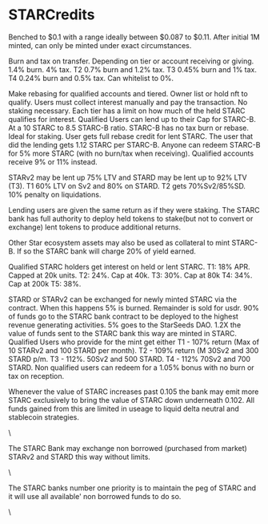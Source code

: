 # STARCredits

Benched to $0.1 with a range ideally between $0.087 to $0.11. After initial 1M minted, can only be minted under exact circumstances.

Burn and tax on transfer. Depending on tier or account receiving or giving. 1.4% burn. 4% tax. T2 0.7% burn and 1.2% tax. T3 0.45% burn and 1% tax. T4 0.24% burn and 0.5% tax. Can whitelist to 0%.

Make rebasing for qualified accounts and tiered. Owner list or hold nft to qualify. Users must collect interest manually and pay the transaction. No staking necessary. Each tier has a limit on how much of the held STARC qualifies for interest. Qualified Users can lend up to their Cap for STARC-B. At a 10 STARC to 8.5 STARC-B ratio. STARC-B has no tax burn or rebase. Ideal for staking. User gets full rebase credit for lent STARC. The user that did the lending gets 1.12 STARC per STARC-B. Anyone can redeem STARC-B for 5% more STARC (with no burn/tax when receiving). Qualified accounts receive 9% or 11% instead.

STARv2 may be lent up 75% LTV and STARD may be lent up to 92% LTV (T3). T1 60% LTV on Sv2 and 80% on STARD. T2 gets 70%Sv2/85%SD. 10% penalty on liquidations.&#x20;

Lending users are given the same return as if they were staking. The STARC bank has full authority to deploy held tokens to stake(but not to convert or exchange) lent tokens to produce additional returns.&#x20;

Other Star ecosystem assets may also be used as collateral to mint STARC-B. If so the STARC bank will charge 20% of yield earned.&#x20;

Qualified STARC holders get interest on held or lent STARC. T1: 18% APR. Capped at 20k units. T2: 24%. Cap at 40k. T3: 30%. Cap at 80k T4: 34%. Cap at 200k T5: 38%.&#x20;

STARD or STARv2 can be exchanged for newly minted STARC via the contract. When this happens 5% is burned. Remainder is sold for usdr. 90% of funds go to the STARC bank contract to be deployed to the highest revenue generating activities. 5% goes to the StarSeeds DAO. 1.2X the value of funds sent to the STARC bank this way are minted in STARC. Qualified Users who provide for the mint get either T1 - 107% return (Max of 10 STARv2 and 100 STARD per month). T2 - 109% return (M 30Sv2 and 300 STARD p/m. T3 - 112%. 50Sv2 and 500 STARD. T4 - 112% 70Sv2 and 700 STARD. Non qualified users can redeem for a 1.05% bonus with no burn or tax on reception.&#x20;

Whenever the value of STARC increases past 0.105 the bank may emit more STARC exclusively to bring the value of STARC down underneath 0.102. All funds gained from this are limited in useage to liquid delta neutral and stablecoin strategies.

\


The STARC Bank may exchange non borrowed (purchased from market) STARv2 and STARD this way without limits.&#x20;

\


The STARC banks number one priority is to maintain the peg of STARC and it will use all available' non borrowed funds to do so.&#x20;

\

